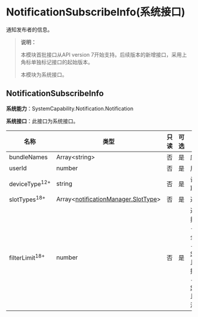 # NotificationSubscribeInfo(系统接口)
<!--Kit: Notification Kit-->
<!--Subsystem: Notification-->
<!--Owner: @michael_woo888-->
<!--Designer: @dongqingran; @wulong158-->
<!--Tester: @wanghong1997-->
<!--Adviser: @fang-jinxu-->

通知发布者的信息。

> **说明：**
>
> 本模块首批接口从API version 7开始支持。后续版本的新增接口，采用上角标单独标记接口的起始版本。
>
> 本模块为系统接口。

## NotificationSubscribeInfo

**系统能力**：SystemCapability.Notification.Notification

**系统接口**：此接口为系统接口。

| 名称                 | 类型                  | 只读 | 可选 | 说明                                       |
| -------------------- | --------------------- | ---- | --- | ------------------------------------------ |
| bundleNames          | Array<string\>         | 否 | 是 | 应用Bundle名称。                              |
| userId               | number                | 否 | 是  | 用户ID。                                      |
| deviceType<sup>12+</sup>           | string                | 否 | 是 | 设备类型。根据[设备信息](../apis-basic-services-kit/js-apis-device-info.md)获取。                                    |
| slotTypes<sup>18+</sup>   | Array<[notificationManager.SlotType](js-apis-notificationManager.md#slottype)\>| 否 | 是 | 通知渠道类型。 |
| filterLimit<sup>18+</sup>   | number| 否 | 是 | 通知过滤范围。取值范围包括：<br>- 0：不进行任何过滤，订阅全部通知。 <br>- 1：将渠道类型为[SOCIAL_COMMUNICATION](js-apis-notificationManager.md#slottype)且[userInput](js-apis-inner-notification-notificationActionButton.md#notificationactionbutton-1)为空的通知过滤掉。<br>- 2：将渠道类型为[SOCIAL_COMMUNICATION](js-apis-notificationManager.md#slottype)且[userInput](js-apis-inner-notification-notificationActionButton.md#notificationactionbutton-1)不为空的通知过滤掉。|
